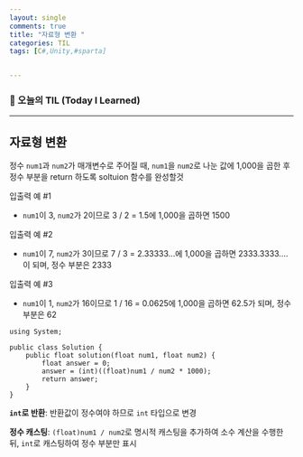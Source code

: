 ```yaml
---
layout: single
comments: true
title: "자료형 변환 "
categories: TIL
tags: [C#,Unity,#sparta]


---
```


### 📆 오늘의 TIL (Today I Learned)

---

## 자료형 변환

정수 `num1`과 `num2`가 매개변수로 주어질 때, `num1`을 `num2`로 나눈 값에 1,000을 곱한 후 정수 부분을 return 하도록 soltuion 함수를 완성할것



입출력 예 #1

- `num1`이 3, `num2`가 2이므로 3 / 2 = 1.5에 1,000을 곱하면 1500

입출력 예 #2

- `num1`이 7, `num2`가 3이므로 7 / 3 = 2.33333...에 1,000을 곱하면 2333.3333.... 이 되며, 정수 부분은 2333

입출력 예 #3

- `num1`이 1, `num2`가 16이므로 1 / 16 = 0.0625에 1,000을 곱하면 62.5가 되며, 정수 부분은 62

```
using System;

public class Solution {
    public float solution(float num1, float num2) {
        float answer = 0;
        answer = (int)((float)num1 / num2 * 1000);
        return answer;
    }
}
```

**`int`로 반환**: 반환값이 정수여야 하므로 `int` 타입으로 변경

**정수 캐스팅**: `(float)num1 / num2`로 명시적 캐스팅을 추가하여 소수 계산을 수행한 뒤, `int`로 캐스팅하여 정수 부분만 표시
